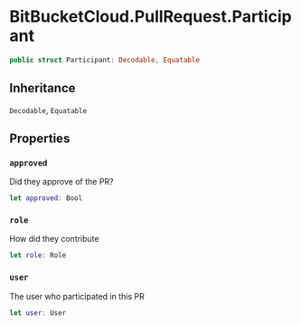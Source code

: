# BitBucketCloud.PullRequest.Participant

``` swift
public struct Participant:​ Decodable, Equatable
```

## Inheritance

`Decodable`, `Equatable`

## Properties

### `approved`

Did they approve of the PR?

``` swift
let approved:​ Bool
```

### `role`

How did they contribute

``` swift
let role:​ Role
```

### `user`

The user who participated in this PR

``` swift
let user:​ User
```
